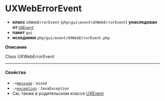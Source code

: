 # UXWebErrorEvent

- **класс** `UXWebErrorEvent` (`php\gui\event\UXWebErrorEvent`) **унаследован от** [`UXEvent`](https://github.com/jphp-compiler/jphp/blob/master/exts/jphp-gui-ext/api-docs/classes/php/gui/event/UXEvent.ru.md)
- **пакет** `gui`
- **исходники** `php/gui/event/UXWebErrorEvent.php`

**Описание**

Class UXWebErrorEvent

---

#### Свойства

- `->`[`message`](#prop-message) : `mixed`
- `->`[`exception`](#prop-exception) : `JavaException`
- См. также в родительском классе [UXEvent](https://github.com/jphp-compiler/jphp/blob/master/exts/jphp-gui-ext/api-docs/classes/php/gui/event/UXEvent.ru.md)